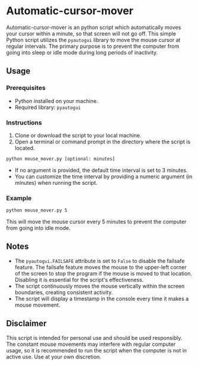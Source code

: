 # Automatic-cursor-mover
Automatic-cursor-mover is an python script which automatically moves your cursor within a minute, so that screen will not go off.
This simple Python script utilizes the `pyautogui` library to move the mouse cursor at regular intervals. The primary purpose is to prevent the computer from going into sleep or idle mode during long periods of inactivity.

## Usage

### Prerequisites

- Python installed on your machine.
- Required library: `pyautogui`

### Instructions

1. Clone or download the script to your local machine.
2. Open a terminal or command prompt in the directory where the script is located.

```bash
python mouse_mover.py [optional: minutes]
```

- If no argument is provided, the default time interval is set to 3 minutes.
- You can customize the time interval by providing a numeric argument (in minutes) when running the script.

### Example

```bash
python mouse_mover.py 5
```

This will move the mouse cursor every 5 minutes to prevent the computer from going into idle mode.

## Notes

- The `pyautogui.FAILSAFE` attribute is set to `False` to disable the failsafe feature. The failsafe feature moves the mouse to the upper-left corner of the screen to stop the program if the mouse is moved to that location. Disabling it is essential for the script's effectiveness.
- The script continuously moves the mouse vertically within the screen boundaries, creating consistent activity.
- The script will display a timestamp in the console every time it makes a mouse movement.

## Disclaimer

This script is intended for personal use and should be used responsibly. The constant mouse movements may interfere with regular computer usage, so it is recommended to run the script when the computer is not in active use. Use at your own discretion.

